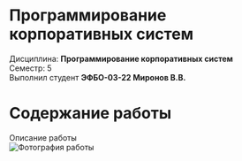 # Программирование корпоративных систем
Дисциплина: **Программирование корпоративных систем** <br>
Семестр: 5 <br>
Выполнил студент **ЭФБО-03-22 Миронов В.В.** <br>

# Содержание работы
Описание работы <br>
![Фотография работы](/images/PKS5_X_1.png "Фотография работы")